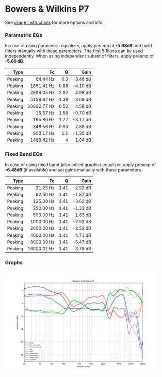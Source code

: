 # Bowers & Wilkins P7
See [usage instructions](https://github.com/jaakkopasanen/AutoEq#usage) for more options and info.

### Parametric EQs
In case of using parametric equalizer, apply preamp of **-5.68dB** and build filters manually
with these parameters. The first 5 filters can be used independently.
When using independent subset of filters, apply preamp of **-5.69 dB**.

| Type    | Fc          |    Q | Gain     |
|--------:|------------:|-----:|---------:|
| Peaking | 64.44 Hz    | 0.3  | -3.48 dB |
| Peaking | 1851.41 Hz  | 0.88 | -4.10 dB |
| Peaking | 2898.05 Hz  | 2.92 | 4.98 dB  |
| Peaking | 5158.82 Hz  | 1.39 | 3.69 dB  |
| Peaking | 10892.77 Hz | 0.52 | 4.58 dB  |
| Peaking | 15.57 Hz    | 1.58 | -0.70 dB |
| Peaking | 195.86 Hz   | 1.72 | -3.17 dB |
| Peaking | 348.56 Hz   | 0.93 | 2.88 dB  |
| Peaking | 900.17 Hz   | 1.1  | -1.35 dB |
| Peaking | 1488.42 Hz  | 4    | 1.04 dB  |

### Fixed Band EQs
In case of using fixed band (also called graphic) equalizer, apply preamp of **-6.48dB**
(if available) and set gains manually with these parameters.

| Type    | Fc          |    Q | Gain     |
|--------:|------------:|-----:|---------:|
| Peaking | 31.25 Hz    | 1.41 | -2.92 dB |
| Peaking | 62.50 Hz    | 1.41 | -1.87 dB |
| Peaking | 125.00 Hz   | 1.41 | -3.62 dB |
| Peaking | 250.00 Hz   | 1.41 | -1.33 dB |
| Peaking | 500.00 Hz   | 1.41 | 1.83 dB  |
| Peaking | 1000.00 Hz  | 1.41 | -2.92 dB |
| Peaking | 2000.00 Hz  | 1.41 | -2.52 dB |
| Peaking | 4000.00 Hz  | 1.41 | 4.71 dB  |
| Peaking | 8000.00 Hz  | 1.41 | 5.47 dB  |
| Peaking | 16000.01 Hz | 1.41 | 3.78 dB  |

### Graphs
![](./Bowers%20&%20Wilkins%20P7.png)